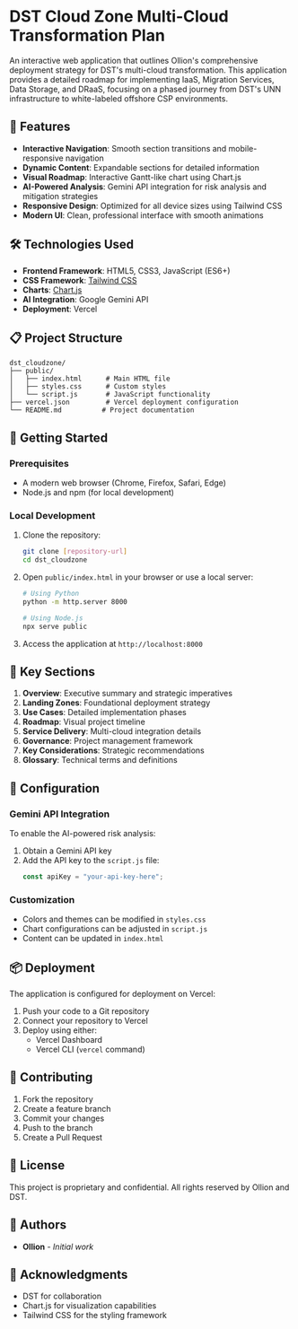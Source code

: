 # DST Cloud Zone Multi-Cloud Transformation Plan

An interactive web application that outlines Ollion's comprehensive deployment strategy for DST's multi-cloud transformation. This application provides a detailed roadmap for implementing IaaS, Migration Services, Data Storage, and DRaaS, focusing on a phased journey from DST's UNN infrastructure to white-labeled offshore CSP environments.

## 🌟 Features

- **Interactive Navigation**: Smooth section transitions and mobile-responsive navigation
- **Dynamic Content**: Expandable sections for detailed information
- **Visual Roadmap**: Interactive Gantt-like chart using Chart.js
- **AI-Powered Analysis**: Gemini API integration for risk analysis and mitigation strategies
- **Responsive Design**: Optimized for all device sizes using Tailwind CSS
- **Modern UI**: Clean, professional interface with smooth animations

## 🛠️ Technologies Used

- **Frontend Framework**: HTML5, CSS3, JavaScript (ES6+)
- **CSS Framework**: [Tailwind CSS](https://tailwindcss.com)
- **Charts**: [Chart.js](https://www.chartjs.org)
- **AI Integration**: Google Gemini API
- **Deployment**: Vercel

## 📋 Project Structure

```
dst_cloudzone/
├── public/
│   ├── index.html      # Main HTML file
│   ├── styles.css      # Custom styles
│   └── script.js       # JavaScript functionality
├── vercel.json         # Vercel deployment configuration
└── README.md          # Project documentation
```

## 🚀 Getting Started

### Prerequisites

- A modern web browser (Chrome, Firefox, Safari, Edge)
- Node.js and npm (for local development)

### Local Development

1. Clone the repository:
   ```bash
   git clone [repository-url]
   cd dst_cloudzone
   ```

2. Open `public/index.html` in your browser or use a local server:
   ```bash
   # Using Python
   python -m http.server 8000
   
   # Using Node.js
   npx serve public
   ```

3. Access the application at `http://localhost:8000`

## 🎯 Key Sections

1. **Overview**: Executive summary and strategic imperatives
2. **Landing Zones**: Foundational deployment strategy
3. **Use Cases**: Detailed implementation phases
4. **Roadmap**: Visual project timeline
5. **Service Delivery**: Multi-cloud integration details
6. **Governance**: Project management framework
7. **Key Considerations**: Strategic recommendations
8. **Glossary**: Technical terms and definitions

## 🔧 Configuration

### Gemini API Integration

To enable the AI-powered risk analysis:
1. Obtain a Gemini API key
2. Add the API key to the `script.js` file:
   ```javascript
   const apiKey = "your-api-key-here";
   ```

### Customization

- Colors and themes can be modified in `styles.css`
- Chart configurations can be adjusted in `script.js`
- Content can be updated in `index.html`

## 📦 Deployment

The application is configured for deployment on Vercel:

1. Push your code to a Git repository
2. Connect your repository to Vercel
3. Deploy using either:
   - Vercel Dashboard
   - Vercel CLI (`vercel` command)

## 🤝 Contributing

1. Fork the repository
2. Create a feature branch
3. Commit your changes
4. Push to the branch
5. Create a Pull Request

## 📄 License

This project is proprietary and confidential. All rights reserved by Ollion and DST.

## 👥 Authors

- **Ollion** - *Initial work*

## 🙏 Acknowledgments

- DST for collaboration
- Chart.js for visualization capabilities
- Tailwind CSS for the styling framework 

